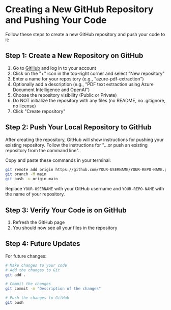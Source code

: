 # Creating a New GitHub Repository and Pushing Your Code

Follow these steps to create a new GitHub repository and push your code to it:

## Step 1: Create a New Repository on GitHub

1. Go to [GitHub](https://github.com/) and log in to your account
2. Click on the "+" icon in the top-right corner and select "New repository"
3. Enter a name for your repository (e.g., "azure-pdf-extraction")
4. Optionally add a description (e.g., "PDF text extraction using Azure Document Intelligence and OpenAI")
5. Choose the repository visibility (Public or Private)
6. Do NOT initialize the repository with any files (no README, no .gitignore, no license)
7. Click "Create repository"

## Step 2: Push Your Local Repository to GitHub

After creating the repository, GitHub will show instructions for pushing your existing repository. Follow the instructions for "...or push an existing repository from the command line".

Copy and paste these commands in your terminal:

```bash
git remote add origin https://github.com/YOUR-USERNAME/YOUR-REPO-NAME.git
git branch -M main
git push -u origin main
```

Replace `YOUR-USERNAME` with your GitHub username and `YOUR-REPO-NAME` with the name of your repository.

## Step 3: Verify Your Code is on GitHub

1. Refresh the GitHub page
2. You should now see all your files in the repository

## Step 4: Future Updates

For future changes:

```bash
# Make changes to your code
# Add the changes to Git
git add .

# Commit the changes
git commit -m "Description of the changes"

# Push the changes to GitHub
git push
```
